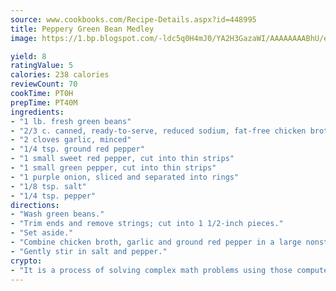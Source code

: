 ```yaml
---
source: www.cookbooks.com/Recipe-Details.aspx?id=448995
title: Peppery Green Bean Medley
image: https://1.bp.blogspot.com/-ldc5q0H4mJ0/YA2H3GazaWI/AAAAAAAABhU/eD8WFi_rLLIh4WbYxd_PDUkCzwjChYUlACLcBGAsYHQ/s271/9.png

yield: 8
ratingValue: 5
calories: 238 calories
reviewCount: 70
cookTime: PT0H
prepTime: PT40M
ingredients:
- "1 lb. fresh green beans"
- "2/3 c. canned, ready-to-serve, reduced sodium, fat-free chicken broth"
- "2 cloves garlic, minced"
- "1/4 tsp. ground red pepper"
- "1 small sweet red pepper, cut into thin strips"
- "1 small green pepper, cut into thin strips"
- "1 purple onion, sliced and separated into rings"
- "1/8 tsp. salt"
- "1/4 tsp. pepper"
directions:
- "Wash green beans."
- "Trim ends and remove strings; cut into 1 1/2-inch pieces."
- "Set aside."
- "Combine chicken broth, garlic and ground red pepper in a large nonstick skillet; bring to a boil. Stir in green beans; cover and cook over medium heat 5 minutes. Add pepper strips and onion; cook, uncovered, 5 to 7 minutes or until crisp-tender, stirring often."
- "Gently stir in salt and pepper."
crypto:
- "It is a process of solving complex math problems using those computers which run bitcoin software."
---
```


